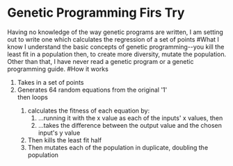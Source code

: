 # Genetic Programming Firs Try
Having no knowledge of the way genetic programs are written, I am setting out to write one which calculates the regression of a set of points
#What I know
I understand the basic concepts of genetic programming--you kill the least fit in a population then, to create more diversity, mutate the population. Other than that, I have never read a genetic program or a genetic programming guide.
#How it works
<ol>
  <li>Takes in a set of points</li>
  <li>Generates 64 random equations from the original '1'<br />then loops</li>
  <ol>
    <li>calculates the fitness of each equation by:<ol>
      <li>...running it with the x value as each of the inputs' x values, then</li>
      <li>...takes the difference between the output value and the chosen input's y value</li>
    </ol></li>
    <li>Then kills the least fit half</li>
    <li>Then mutates each of the population in duplicate, doubling the population</li>
  </ol>
</ol>
